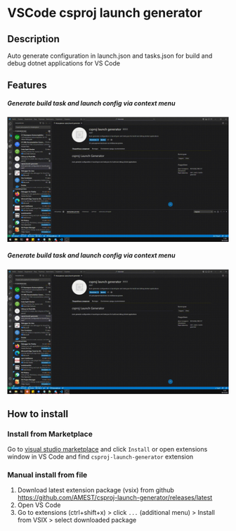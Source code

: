 # VSCode csproj launch generator

## Description

Auto generate configuration in launch.json and tasks.json for build and debug dotnet applications for VS Code

## Features

##### Generate build task and launch config via context menu

![ExtContextMenu.gif](https://raw.githubusercontent.com/AMEST/csproj-launch-generator/main/docs/ExtContextMenu.gif)

##### Generate build task and launch config via context menu

![ExtContextMenu.gif](https://raw.githubusercontent.com/AMEST/csproj-launch-generator/main/docs/ExtCommand.gif)

## How to install

### Install from Marketplace

Go to [visual studio marketplace](https://marketplace.visualstudio.com/items?itemName=nb47.csproj-launch-generator) and click `Install` or open extensions window in VS Code and find `csproj-launch-generator` extension

### Manual install from file

1. Download latest extension package (vsix) from github https://github.com/AMEST/csproj-launch-generator/releases/latest
2. Open VS Code
3. Go to extensions (ctrl+shift+x) > click `...` (additional menu) > Install from VSIX > select downloaded package
